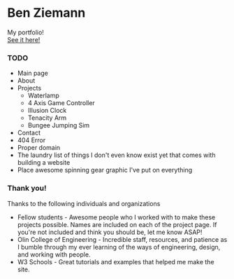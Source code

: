 # Ben Ziemann
My portfolio! </br>
[See it here!](https://zneb97.github.io)  

### TODO
* Main page
* About
* Projects
    * Waterlamp
    * 4 Axis Game Controller
    * Illusion Clock
    * Tenacity Arm
    * Bungee Jumping Sim
* Contact
* 404 Error
* Proper domain
* The laundry list of things I don't even know exist yet that comes with building a website
* Place awesome spinning gear graphic I've put on everything

### Thank you!
Thanks to the following individuals and organizations
* Fellow students - Awesome people who I worked with to make these projects possible. 
Names are included on each of the project page. If you're not included and think you should be, let me know ASAP!
* Olin College of Engineering - Incredible staff, resources, and patience as I bumble through my ever learning of
the ways of engineering, design, and working with people.
* W3 Schools - Great tutorials and examples that helped me make the site.